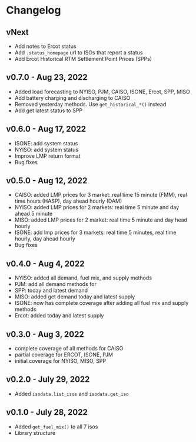 # Changelog

## vNext

- Add notes to Ercot status
- Add `.status_homepage` url to ISOs that report a status
- Add Ercot Historical RTM Settlement Point Prices (SPPs)

## v0.7.0 - Aug 23, 2022

- Added load forecasting to NYISO, PJM, CAISO, ISONE, Ercot, SPP, MISO
- Add battery charging and discharging to CAISO
- Removed yesterday methods. Use `get_historical_*()` instead
- Add get latest status to SPP

## v0.6.0 - Aug 17, 2022

- ISONE: add system status
- NYISO: add system status
- Improve LMP return format
- Bug fixes

## v0.5.0 - Aug 12, 2022

- CAISO: added LMP prices for 3 market: real time 15 minute (FMM), real time hours (HASP), day ahead hourly (DAM)
- NYISO: added LMP prices for 2 markets: real time 5 minute and day ahead 5 minute
- MISO: added LMP prices for 2 market: real time 5 minute and day head hourly
- ISONE: add lmp prices for 3 markets: real time 5 minutes, real time hourly, day ahead hourly
- Bug fixes

## v0.4.0 - Aug 4, 2022

- NYISO: added all demand, fuel mix, and supply methods
- PJM: add all demand methods for
- SPP: today and latest demand
- MISO: added get demand today and latest supply
- ISONE: now has complete coverage after adding all fuel mix and supply methods
- Ercot: added today and latest supply

## v0.3.0 - Aug 3, 2022

- complete coverage of all methods for CAISO
- partial coverage for ERCOT, ISONE, PJM
- initial coverage for NYISO, MISO, SPP

## v0.2.0 - July 29, 2022

- Added `isodata.list_isos` and `isodata.get_iso`

## v0.1.0 - July 28, 2022

- Added `get_fuel_mix()` to all 7 isos
- Library structure
